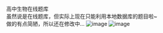 高中生物在线题库</br>
虽然说是在线题库，但实际上现在只能利用本地数据库的题目啦~</br>
做的有点简陋，所以还在修改中...
![image](https://user-images.githubusercontent.com/65449543/120935028-724f6f00-c733-11eb-8be1-39e816dd9d87.png)
![image](https://user-images.githubusercontent.com/65449543/120935065-990da580-c733-11eb-8eaf-4a959334af2f.png)

